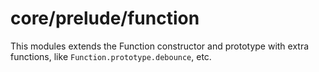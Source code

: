 # core/prelude/function

This modules extends the Function constructor and prototype with extra functions, like `Function.prototype.debounce`, etc.
